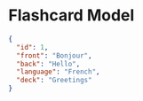 # Flashcard Model

```json
{
  "id": 1,
  "front": "Bonjour",
  "back": "Hello",
  "language": "French",
  "deck": "Greetings"
}
